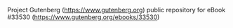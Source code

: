 Project Gutenberg (https://www.gutenberg.org) public repository for eBook #33530 (https://www.gutenberg.org/ebooks/33530)
